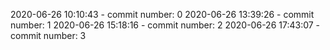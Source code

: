 2020-06-26 10:10:43 - commit number: 0
2020-06-26 13:39:26 - commit number: 1
2020-06-26 15:18:16 - commit number: 2
2020-06-26 17:43:07 - commit number: 3

